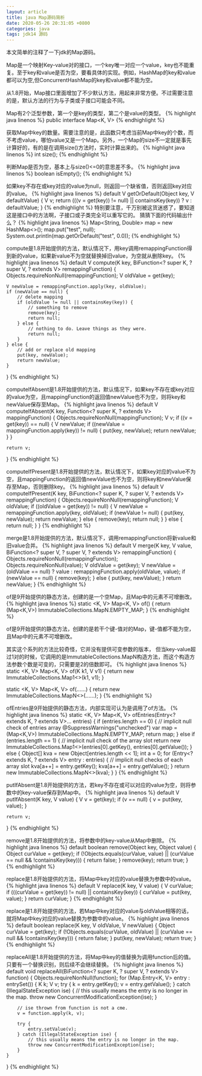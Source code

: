 ```yaml
---
layout: article
title: java Map源码简析
date: 2020-05-26 20:31:05 +0800
categories: java
tags: jdk14 源码
---
```

本文简单的注释了一下jdk的Map源码。

Map是一个映射Key-value对的接口，一个key唯一对应一个value，key也不能重复。至于key和value是否为空，要看具体的实现。例如，HashMap的key和value都可以为空,但ConcurrentHashMap的key和value都不能为空。

从1.8开始，Map接口里面增加了不少默认方法，用起来非常方便。不过需要注意的是，默认方法的行为与子类或子接口可能会不同。


Map有2个泛型参数，第一个是key的类型，第二个是value的类型。
{% highlight java linenos %}
public interface Map<K, V>
{% endhighlight %}


获取Map中key的数量。需要注意的是，此函数只考虑当前Map中key的个数，而不考虑value，哪怕value又是一个Map。另外，一个Map的size不一定就是事先计算好的，有的是在调用size()方法时，实时计算出来的。
{% highlight java linenos %}
int size();
{% endhighlight %}


判断Map是否为空，基本上与size()<=0的意思差不多。
{% highlight java linenos %}
boolean isEmpty();
{% endhighlight %}


如果key不存在或key对应的value为null，则返回一个缺省值，否则返回key对应的value。
{% highlight java linenos %}
default V getOrDefault(Object key, V defaultValue) {
    V v;
    return (((v = get(key)) != null) || containsKey(key))
        ? v
        : defaultValue;
}
{% endhighlight %}
特别要注意，千万别被这货迷惑了，要知道这是接口中的方法啊，子接口或子类完全可以重写它的。
猜猜下面的代码输出什么？
{% highlight java linenos %}
Map<String, Double> map = new HashMap<>();
map.put("test", null);
System.out.println(map.getOrDefault("test", 0.0));
{% endhighlight %}


compute是1.8开始提供的方法，默认情况下，用key调用remappingFunction得到新的value，如果新value不为空就替换掉旧value，为空就从删除key。
{% highlight java linenos %}
default V compute(K key,
        BiFunction<? super K, ? super V, ? extends V> remappingFunction) {
    Objects.requireNonNull(remappingFunction);
    V oldValue = get(key);

    V newValue = remappingFunction.apply(key, oldValue);
    if (newValue == null) {
        // delete mapping
        if (oldValue != null || containsKey(key)) {
            // something to remove
            remove(key);
            return null;
        } else {
            // nothing to do. Leave things as they were.
            return null;
        }
    } else {
        // add or replace old mapping
        put(key, newValue);
        return newValue;
    }
}
{% endhighlight %}


computeIfAbsent是1.8开始提供的方法，默认情况下，如果key不存在或key对应的value为空，且mappingFunction的返回值newValue也不为空，则将key和newValue保存至Map。
{% highlight java linenos %}
default V computeIfAbsent(K key,
        Function<? super K, ? extends V> mappingFunction) {
    Objects.requireNonNull(mappingFunction);
    V v;
    if ((v = get(key)) == null) {
        V newValue;
        if ((newValue = mappingFunction.apply(key)) != null) {
            put(key, newValue);
            return newValue;
        }
    }

    return v;
}
{% endhighlight %}



computeIfPresent是1.8开始提供的方法，默认情况下，如果key对应的value不为空，且mappingFunction的返回值newValue也不为空，则将key和newValue保存至Map，否则删除key。
{% highlight java linenos %}
default V computeIfPresent(K key,
        BiFunction<? super K, ? super V, ? extends V> remappingFunction) {
    Objects.requireNonNull(remappingFunction);
    V oldValue;
    if ((oldValue = get(key)) != null) {
        V newValue = remappingFunction.apply(key, oldValue);
        if (newValue != null) {
            put(key, newValue);
            return newValue;
        } else {
            remove(key);
            return null;
        }
    } else {
        return null;
    }
}
{% endhighlight %}


merge是1.8开始提供的方法，默认情况下，调用remappingFunction将新value和旧value合并。
{% highlight java linenos %}
default V merge(K key, V value,
        BiFunction<? super V, ? super V, ? extends V> remappingFunction) {
    Objects.requireNonNull(remappingFunction);
    Objects.requireNonNull(value);
    V oldValue = get(key);
    V newValue = (oldValue == null) ? value :
                remappingFunction.apply(oldValue, value);
    if (newValue == null) {
        remove(key);
    } else {
        put(key, newValue);
    }
    return newValue;
}
{% endhighlight %}


of是9开始提供的静态方法，创建的是一个空Map，且Map中的元素不可增删改。
{% highlight java linenos %}
static <K, V> Map<K, V> of() {
    return (Map<K,V>) ImmutableCollections.MapN.EMPTY_MAP;
}
{% endhighlight %}


of是9开始提供的静态方法，创建的是若干个键-值对的Map，键-值都不能为空，且Map中的元素不可增删改。

其实这个系列的方法比较奇怪，它并没有提供可变参数的版本，
但当key-value超过1对的时候，它调用的是ImmutableCollections.MapN构造方法，而这个构造方法参数个数是可变的，只需要是2的倍数即可。
{% highlight java linenos %}
static <K, V> Map<K, V> of(K k1, V v1) {
    return new ImmutableCollections.Map1<>(k1, v1);
}

static <K, V> Map<K, V> of(......) {
    return new ImmutableCollections.MapN<>(......);
}
{% endhighlight %}


ofEntries是9开始提供的静态方法，内部实现可认为是调用了of方法。
{% highlight java linenos %}
static <K, V> Map<K, V> ofEntries(Entry<? extends K, ? extends V>... entries) {
    if (entries.length == 0) { // implicit null check of entries array
        @SuppressWarnings("unchecked")
        var map = (Map<K,V>) ImmutableCollections.MapN.EMPTY_MAP;
        return map;
    } else if (entries.length == 1) {
        // implicit null check of the array slot
        return new ImmutableCollections.Map1<>(entries[0].getKey(),
                entries[0].getValue());
    } else {
        Object[] kva = new Object[entries.length << 1];
        int a = 0;
        for (Entry<? extends K, ? extends V> entry : entries) {
            // implicit null checks of each array slot
            kva[a++] = entry.getKey();
            kva[a++] = entry.getValue();
        }
        return new ImmutableCollections.MapN<>(kva);
    }
}
{% endhighlight %}


putIfAbsent是1.8开始提供的方法，若key不存在或可以对应的value为空，则将参数中的key-value保存到Map中。
{% highlight java linenos %}
default V putIfAbsent(K key, V value) {
    V v = get(key);
    if (v == null) {
        v = put(key, value);
    }

    return v;
}
{% endhighlight %}


remove是1.8开始提供的方法，将参数中的key-value从Map中删除。
{% highlight java linenos %}
default boolean remove(Object key, Object value) {
    Object curValue = get(key);
    if (!Objects.equals(curValue, value) ||
        (curValue == null && !containsKey(key))) {
        return false;
    }
    remove(key);
    return true;
}
{% endhighlight %}


replace是1.8开始提供的方法，将Map中key对应的value替换为参数中的value。
{% highlight java linenos %}
default V replace(K key, V value) {
    V curValue;
    if (((curValue = get(key)) != null) || containsKey(key)) {
        curValue = put(key, value);
    }
    return curValue;
}
{% endhighlight %}


replace是1.8开始提供的方法，若Map中key对应的value与oldValue相等的话，就将Map中key对应的value替换为参数中的value。
{% highlight java linenos %}
default boolean replace(K key, V oldValue, V newValue) {
    Object curValue = get(key);
    if (!Objects.equals(curValue, oldValue) ||
        (curValue == null && !containsKey(key))) {
        return false;
    }
    put(key, newValue);
    return true;
}
{% endhighlight %}


replaceAll是1.8开始提供的方法，将Map中key的值替换为调用function后的值。
只要有一个替换识别，则后续不会继续替换。
{% highlight java linenos %}
default void replaceAll(BiFunction<? super K, ? super V, ? extends V> function) {
    Objects.requireNonNull(function);
    for (Map.Entry<K, V> entry : entrySet()) {
        K k;
        V v;
        try {
            k = entry.getKey();
            v = entry.getValue();
        } catch (IllegalStateException ise) {
            // this usually means the entry is no longer in the map.
            throw new ConcurrentModificationException(ise);
        }

        // ise thrown from function is not a cme.
        v = function.apply(k, v);

        try {
            entry.setValue(v);
        } catch (IllegalStateException ise) {
            // this usually means the entry is no longer in the map.
            throw new ConcurrentModificationException(ise);
        }
    }
}
{% endhighlight %}
